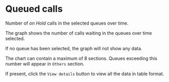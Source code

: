 # Queued calls

Number of *on Hold* calls in the selected queues over time.

The graph shows the number of calls waiting in the queues over time
selected.

If no queue has been selected, the graph will not show any data.

The chart can contain a maximum of 8 sections. Queues exceeding this number
will appear in ``Others`` section.

If present, click the ``View details`` button to view all the data
in table format.
